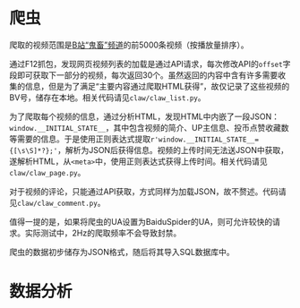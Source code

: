 # 爬虫

爬取的视频范围是[B站“鬼畜”频道](https://www.bilibili.com/v/channel/68?tab=featured)的前5000条视频（按播放量排序）。

通过F12抓包，发现网页视频列表的加载是通过API请求，每次修改API的`offset`字段即可获取下一部分的视频，每次返回30个。虽然返回的内容中含有许多需要收集的信息，但是为了满足“主要内容通过爬取HTML获得”，故仅记录了这些视频的BV号，储存在本地。相关代码请见`claw/claw_list.py`。

为了爬取每个视频的信息，通过分析HTML，发现HTML中内嵌了一段JSON：`window.__INITIAL_STATE__`，其中包含视频的简介、UP主信息、投币点赞收藏数等需要的信息。于是使用正则表达式提取`r'window.__INITIAL_STATE__={[\s\S]*?};'`，解析为JSON后获得信息。视频的上传时间无法送JSON中获取，遂解析HTML，从`<meta>`中，使用正则表达式获得上传时间。相关代码请见`claw/claw_page.py`。

对于视频的评论，只能通过API获取，方式同样为加载JSON，故不赘述。代码请见`claw/claw_comment.py`。

值得一提的是，如果将爬虫的UA设置为BaiduSpider的UA，则可允许较快的请求。实际测试中，2Hz的爬取频率不会导致封禁。

爬虫的数据初步储存为JSON格式，随后将其导入SQL数据库中。

# 数据分析

